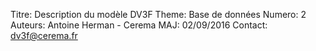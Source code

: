 Titre: Description du modèle DV3F
Theme: Base de données
Numero: 2
Auteurs: Antoine Herman - Cerema
MAJ: 02/09/2016
Contact: dv3f@cerema.fr